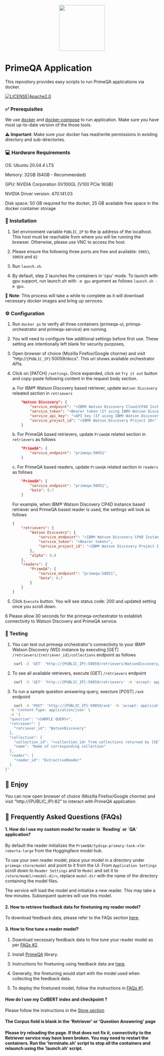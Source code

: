 <!---
Copyright 2022 PrimeQA Team

Licensed under the Apache License, Version 2.0 (the "License");
you may not use this file except in compliance with the License.
You may obtain a copy of the License at

    http://www.apache.org/licenses/LICENSE-2.0

Unless required by applicable law or agreed to in writing, software
distributed under the License is distributed on an "AS IS" BASIS,
WITHOUT WARRANTIES OR CONDITIONS OF ANY KIND, either express or implied.
See the License for the specific language governing permissions and
limitations under the License.
-->
<!-- START sphinx doc instructions - DO NOT MODIFY next code, please -->
<div align="center">
    <img src="static/PrimeQA.png" width="150"/>
</div>
<!-- END sphinx doc instructions - DO NOT MODIFY above code, please -->

# PrimeQA Application

This repository provides easy scripts to run PrimeQA applications via docker.
<br>

[![LICENSE|Apache2.0](https://img.shields.io/github/license/saltstack/salt?color=blue)](https://www.apache.org/licenses/LICENSE-2.0.txt)

<h3> ✅ Prerequisites </h3>

We use [docker](https://www.docker.com/) and [docker-compose](https://docs.docker.com/compose/) to run application. Make sure you have most up-to-date version of the those tools. 

⚠️ **Important**: Make sure your docker has read/write permissions in existing directory and sub-directories.


<h3> 💻 Hardware Requirements </h3>

OS: Ubuntu 20.04.4 LTS

Memory: 32GB (64GB - Recommended)

GPU: NVIDIA Corporation GV100GL [V100 PCIe 16GB]

NVIDIA Driver version: 470.141.03

Disk space: 50 GB required for the docker, 25 GB available free space in the docker container storage

<h3> 🧩 Installation </h3>

1. Set environment variable `PUBLIC_IP` to the ip address of the localhost. This host must be reachable from where you will be running the browser. Otherwise, please use VNC to access the host. 

2. Please ensure the following three ports are free and available: `50051`, `50059` and `82`

2. Run `launch.sh`.  

3. By default, step 2 launches the containers in 'cpu' mode. To launch with gpu support, run launch.sh with `-m gpu` argument as follows `launch.sh -m gpu`. 

🚨 **Note**: This process will take a while to complete as it will download necessary docker images and bring up services.


<h3>⚙️ Configuration </h3>

1. Run `docker ps` to verify all three containers (primeqa-ui, primqa-orchestrator and primeqa-service) are running.

2. You will need to configure few additional settings before first use. These setting are intentionally left blank for security purposes, 

3. Open browser of choice (Mozilla Firefox/Google chorme) and visit "http://`{PUBLIC_IP}`:50059/docs". This url shows available orchestrator APIs.

4. Click on [PATCH] `/settings`. Once expanded, click on `Try it out` button and copy-paste following content in the request body section.
    
    a. For IBM® Watson Discovery based retriever, update `Watson Discovery` releated section in `retrievers`
    ```json
        "Watson Discovery": {
            "service_endpoint": "<IBM® Watson Discovery Cloud/CP4D Instance Endpoint>",
            "service_token": "<Bearer token (If using IBM® Watson Discovery CP4D Instance)>",
            "service_api_key": "<API key (If using IBM® Watson Discovery Cloud instance)>",
            "service_project_id": "<IBM® Watson Discovery Project ID>"
        }
    ```

    b. For PrimeQA based retrievers, update `PrimeQA` related section in `retrievers` as follows
    ```json
        "PrimeQA": {
            "service_endpoint": "primeqa:50051"
        }
    ```

    c. For PrimeQA based readers, update `PrimeQA` related section in `readers` as follows
    ```json
        "PrimeQA": {
            "service_endpoint": "primeqa:50051",
            "beta": 0.7
        }
    ```


    For example,  when IBM® Watson Discovery CP4D instance based retriever and PrimeQA based reader is used, the settings will look as follows

    ```json
	{
        "retrievers": {
            "Watson Discovery": {
                "service_endpoint": "<IBM® Watson Discovery CP4D Instance Endpoint>",
                "service_token": "<Bearer token>",
                "service_project_id": "<IBM® Watson Discovery Project ID>"
            },
            "alpha": 0.8
        },
        "readers": {
            "PrimeQA": {
                "service_endpoint": "primeqa:50051",
                "beta": 0.7
            }
        }
    }
    ```

5. Click `Execute` button. You will see status code: 200 and updated setting once you scroll down.

6 Please allow 30 seconds for the primeqa-orchestrator to establish connectivity to Watson Discovery and PrimeQA service.

<h3> 🧪 Testing </h3>

1. You can test out primeqa orchestrator's connectivity to your IBM® Watson Discovery (WD) instance by executing [GET] `/retrievers/{retriever_id}/collections` endpoint as follows

```sh
	curl -X 'GET' 'http://{PUBLIC_IP}:50059/retrievers/WatsonDiscovery/collections' -H 'accept: application/json'
```

2. To see all available retrievers, execute [GET] `/retrievers` endpoint

```sh
	curl -X 'GET' 'http://{PUBLIC_IP}:50059/retrievers' -H 'accept: application/json'
```

3. To run a sample question answering query, execture [POST] `/ask` endpoint

```sh
	curl -X 'POST' 'http://{PUBLIC_IP}:50059/ask' -H 'accept: application/json' \
  -H 'Content-Type: application/json' \
  -d '{
  "question": "<SAMPLE QUERY>",
  "retriever": {
    "retriever_id": "WatsonDiscovery"
  },
  "collection": {
    "collection_id": "<collection_id> from collections returned by [GET]/collections API.",
    "name": "Name of corresponding collection"
  },
  "reader": {
    "reader_id": "ExtractiveReader"
  }
}'
```

<h2> 🥁 Enjoy </h2>
You can now open browser of choice (Mozilla Firefox/Google chorme) and visit "http://{PUBLIC_IP}:82" to interact with PrimeQA application.

<h2> 🤨 Frequently Asked Questions (FAQs) </h2>

<h4> 1. How do I use my custom model for reader in `Reading` or `QA` application? </h4>

By default the reader initializes the `PrimeQA/tydiqa-primary-task-xlm-roberta-large` from the Huggingface model hub. 

To use your own reader model, place your model in a directory under `primeqa-store/model` and point to it from the UI.  From `Application Settings` scroll down to `Reader Settings` and to `Model` and set it to `/store/model/<model-dir>`,  replace `model-dir` with the name of the directory containing the model files.

The service will load the model and initialize a new reader.  This may take a few minutes. Subsequent queries will use this model.

<h4> 2. How to retrieve feedback data for finetuning my reader model? </h4>

To download feedback data, please refer to the FAQs section [here](https://github.com/primeqa/primeqa-orchestrator#1-how-do-i-get-feedbacks-to-fine-tune-my-reader-model-).

<h4> 3. How to fine tune a reader model? </h4>

1. Download necessary feedback data to fine tune your reader model as per [FAQs #2](https://github.com/primeqa/create-primeqa-app#2-how-to-retrieve-feedback-data-to-fine-tune-my-reader-model-).

2. Install [PrimeQA](https://github.com/primeqa/primeqa) library.

3. Instructions for finetuning using feedback data are [here](https://github.com/primeqa/primeqa/tree/main/examples/custom_mrc#finetuning-using-feedback-data).

4. Generally, the finetuning would start with the model used when collecting the feedback data. 

5. To deploy the finetuned model, follow the instructions in [FAQs #1](https://github.com/primeqa/create-primeqa-app#1-how-do-i-use-my-custom-model-for-reader-in-reading-or-qa-application-).

<h4> How do I use my ColBERT index and checkpoint ? </h4>

Please follow the instructions in the [Store section](https://github.com/primeqa/primeqa/tree/main/primeqa/services) 

<h4> The Corpus field is blank in the 'Retriever' or 'Question Answering' page <h4>

Please try reloading the page.  If that does not fix it, connectivity to the Retriever service may have been broken.  You may need to restart the containers. Run the 'terminate.sh' script to stop all the containers and relaunch using the 'launch.sh' script.

